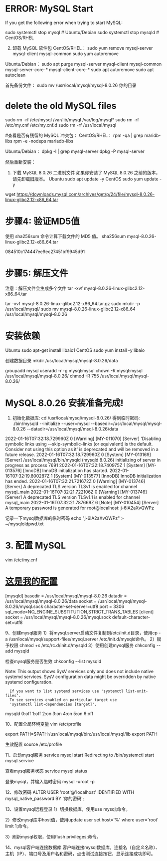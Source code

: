 # ERROR: MySQL Start

If you get the following error when trying to start MySQL:

sudo systemctl stop mysql    # Ubuntu/Debian
sudo systemctl stop mysqld   # CentOS/RHEL

2. 卸载 MySQL 软件包
CentOS/RHEL：
sudo yum remove mysql-server mysql-client mysql-common
sudo yum autoremove

Ubuntu/Debian：
sudo apt purge mysql-server mysql-client mysql-common mysql-server-core-* mysql-client-core-*
sudo apt autoremove
sudo apt autoclean


首先备份文件：
sudo mv /usr/local/mysql/mysql-8.0.26 你的目录
# delete the old MySQL files
sudo rm -rf /etc/mysql /var/lib/mysql /var/log/mysql*
sudo rm -rf /etc/my.cnf /etc/my.cnf.d
sudo rm -rf /usr/local/mysql

#查看是否有残留的 MySQL 冲突包：
CentOS/RHEL：
rpm -qa | grep maridb-libs
rpm -e -nodeps mariadb-libs

Ubuntu/Debian：
dpkg -l | grep mysql-server
dpkg -P mysql-server

然后重新安装：
1. 下载 MySQL 8.0.26 二进制文件
如果你安装了 MySQL 8.0.26 之前的版本，请先卸载旧版本。
Ubuntu
sudo apt update -y 
CentOS
sudo yum update -y 

wget  https://downloads.mysql.com/archives/get/p/24/file/mysql-8.0.26-linux-glibc2.12-x86_64.tar

# 步骤4: 验证MD5值
使用 sha256sum 命令计算下载文件的 MD5 值。
sha256sum mysql-8.0.26-linux-glibc2.12-x86_64.tar

084510c174447ee9ec27451bf9945d91

# 步骤5: 解压文件 
注意：解压文件会生成多个文件
tar -xvf mysql-8.0.26-linux-glibc2.12-x86_64.tar

tar -xvf mysql-8.0.26-linux-glibc2.12-x86_64.tar.gz
sudo mkdir -p /usr/local/mysql/
sudo mv mysql-8.0.26-linux-glibc2.12-x86_64 /usr/local/mysql/mysql-8.0.26

# 安装依赖
Ubuntu
sudo apt-get install libaio1
CentOS
sudo yum install -y libaio

创建数据目录
mkdir /usr/local/mysql/mysql-8.0.26/data

groupadd mysql
useradd -r -g mysql:mysql
chown -R mysql:mysql /usr/local/mysql/mysql-8.0.26/
chmod -R 755 /usr/local/mysql/mysql-8.0.26/

# MySQL 8.0.26 安装准备完成!
1. 初始化数据库:
cd /usr/local/mysql/mysql-8.0.26/ 
得到临时密码:
./bin/mysqld --initialize --user=mysql --basedir=/usr/local/mysql/mysql-8.0.26 --datadir=/usr/local/mysql/msql-8.0.26/data

2022-01-16T07:32:18.729960Z 0 [Warning] [MY-011070] [Server] 'Disabling symbolic links using --skip-symbolic-links (or equivalent) is the default. Consider not using this option as it' is deprecated and will be removed in a future release.
2022-01-16T07:32:18.729960Z 0 [System] [MY-013169] [Server] /usr/local/mysql/bin/mysqld (mysqld 8.0.26) initializing of server in progress as process 7691
2022-01-16T07:32:18.740975Z 1 [System] [MY-013576] [InnoDB] InnoDB initialization has started.
2022-01-16T07:32:19.800287Z 1 [System] [MY-013577] [InnoDB] InnoDB initialization has ended.
2022-01-16T07:32:21.721672Z 0 [Warning] [MY-013746] [Server] A deprecated TLS version TLSv1 is enabled for channel mysql_main
2022-01-16T07:32:21.722106Z 0 [Warning] [MY-013746] [Server] A deprecated TLS version TLSv1.1 is enabled for channel mysql_main
2022-01-16T07:32:21.787669Z 6 [Note] [MY-010454] [Server] A temporary password is generated for root@localhost: j-6lA2aXvQWPz

记录一下mysql数据库的临时密码 
echo "j-6lA2aXvQWPz" > ~/mysqloldpwd.txt

# 3. 配置 MySQL
vim /etc/my.cnf
# [这是我的配置](my.cnf)
[mysqld]
    basedir = /usr/local/mysql/mysql-8.0.26
    datadir = /usr/local/mysql/mysql-8.0.26/data
    socket = /usr/local/mysql/mysql-8.0.26/mysql.sock
    character-set-server=utf8
    port = 3306
   sql_mode=NO_ENGINE_SUBSTITUTION,STRICT_TRANS_TABLES
 [client]
   socket = /usr/local/mysql/mysql-8.0.26/mysql.sock
   default-character-set=utf8

9、创建mysql服务
1）将mysql.server启动文件复制到/etc/init.d目录，使用cp -a /usr/local/mysql/support-files/mysql.server /etc/init.d/mysqld命令。
2）赋予权限
chmod +x /etc/rc.d/init.d/mysqld
3）使用创建mysql服务
chkconfig --add mysqld

检查mysql服务是否生效
chkconfig  --list mysqld
  
Note: This output shows SysV services only and does not include native
      systemd services. SysV configuration data might be overridden by native
      systemd configuration.
  
      If you want to list systemd services use 'systemctl list-unit-files'.
      To see services enabled on particular target use
      'systemctl list-dependencies [target]'.
  
mysqld          0:off   1:off   2:on    3:on    4:on    5:on    6:off

10、配置全局环境变量
vim /etc/profile

export PATH=$PATH:/usr/local/mysql/bin:/usr/local/mysql/lib
export PATH

生效配置
source /etc/profile

11、启动mysql服务
service mysql start
Redirecting to /bin/systemctl start mysql.service

查看mysql服务状态
service mysql status

登录mysql，并输入临时密码
mysql -uroot -p

12、修改密码
ALTER USER 'root'@'localhost' IDENTIFIED WITH mysql_native_password BY '你的密码';

13、设置mysql远程登录
1）切换数据库，使用use mysql;命令。

2）修改mysql库中host值，使用update user set host='%' where user='root' limit 1;命令。

3）刷新mysql权限，使用flush privileges;命令。

14、mysql客户端连接数据库
客户端连接mysql数据库，连接名（自定义名称）、主机（IP）、端口号及用户名和密码，点击测试连接按钮，显示连接成功即可。